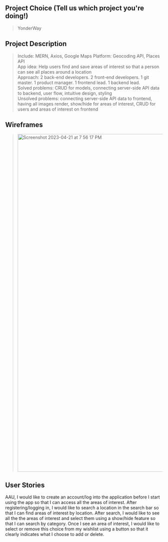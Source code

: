 ## Project Choice (Tell us which project you're doing!)
> YonderWay

## Project Description
> Include: MERN, Axios, Google Maps Platform: Geocoding API, Places API <br />
> App idea: Help users find and save areas of interest so that a person can see all places around a location <br />
> Approach: 2 back-end developers. 2 front-end developers. 1 git master. 1 product manager. 1 frontend lead. 1 backend lead. <br />
> Solved problems: CRUD for models, connecting server-side API data to backend, user flow, intuitive design, styling <br />
> Unsolved problems: connecting server-side API data to frontend, having all images render, show/hide for areas of interest, CRUD for users and areas of interest on frontend<br />

## Wireframes
> <img width="1080" alt="Screenshot 2023-04-21 at 7 56 17 PM" src="https://user-images.githubusercontent.com/119901745/233786950-ec4a65d8-b46f-44fa-bd4a-e89e473b1572.png"><br />

## User Stories
>
AAU, I would like to create an account/log into the application before I start using the app so that I can access all the areas of interest.
After registering/logging in, I would like to search a location in the search bar so that I can find areas of interest by location.
After search, I would like to see all the the areas of interest and select them using a show/hide feature so that I can search by category.
Once I see an area of interest, I would like to select or remove this choice from my wishlist using a button so that it clearly indicates what I choose to add or delete.
<br />
